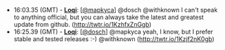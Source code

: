 * <a id="16:03.35">16:03.35 (GMT)</a> - __[Loqi](https://github.com/Loqi)__: [<a href="https://twitter.com/mapkyca">@mapkyca</a>] @dosch @withknown I can't speak to anything official, but you can always take the latest and greatest update from github. (http://twtr.io/1KzhfxZnGgb)
* <a id="16:25.39">16:25.39 (GMT)</a> - __[Loqi](https://github.com/Loqi)__: [<a href="https://twitter.com/dosch">@dosch</a>] @mapkyca yeah, I know, but I prefer stable and tested releases :-) @withknown (http://twtr.io/1Kzjf2nK0gb)
